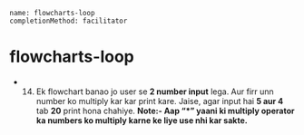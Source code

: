 ```ngMeta
name: flowcharts-loop
completionMethod: facilitator
```


# flowcharts-loop

- 14) Ek flowchart banao jo user se **2 number input** lega. Aur firr unn number ko multiply kar kar print kare. Jaise, agar input hai **5 aur 4** tab **20** print hona chahiye. 
**Note:- Aap  “*” yaani ki multiply operator ka numbers ko multiply karne ke liye use nhi kar sakte.**

